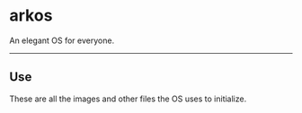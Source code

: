 # arkos
An elegant OS for everyone.

---

## Use
These are all the images and other files the OS uses to initialize.
